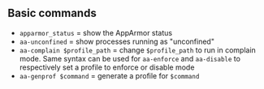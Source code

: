 ## Basic commands

* `apparmor_status` = show the AppArmor status
* `aa-unconfined` = show processes running as "unconfined"
* `aa-complain $profile_path` = change `$profile_path` to run in complain mode. Same syntax can be used for `aa-enforce` and `aa-disable` to respectively set a profile to enforce or disable mode
* `aa-genprof $command` = generate a profile for `$command`

